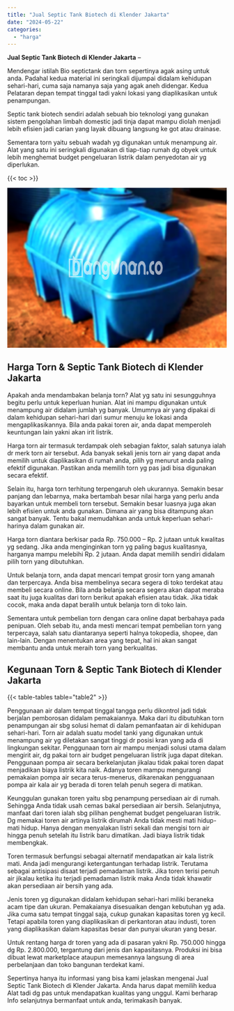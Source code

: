 ```yaml
---
title: "Jual Septic Tank Biotech di Klender Jakarta"
date: "2024-05-22"
categories: 
  - "harga"
---
```


**Jual Septic Tank Biotech di Klender Jakarta** –

Mendengar istilah Bio septictank dan torn sepertinya agak asing untuk anda. Padahal kedua material ini seringkali dijumpai didalam kehidupan sehari-hari, cuma saja namanya saja yang agak aneh didengar. Kedua Pelataran depan tempat tinggal tadi yakni lokasi yang diaplikasikan untuk penampungan.

Septic tank biotech sendiri adalah sebuah bio teknologi yang gunakan sistem pengolahan limbah domestic jadi tinja dapat mampu diolah menjadi lebih efisien jadi carian yang layak dibuang langsung ke got atau drainase.

Sementara torn yaitu sebuah wadah yg digunakan untuk menampung air. Alat yang satu ini seringkali digunakan di tiap-tiap rumah dg obyek untuk lebih menghemat budget pengeluaran listrik dalam penyedotan air yg diperlukan.

{{< toc >}}

![Jual Septic Tank Biotech di Klender Jakarta](/images/jual-bio-septictank-15.png)

## Harga Torn & Septic Tank Biotech di Klender Jakarta

Apakah anda mendambakan belanja torn? Alat yg satu ini sesungguhnya begitu perlu untuk keperluan hunian. Alat ini mampu digunakan untuk menampung air didalam jumlah yg banyak. Umumnya air yang dipakai di dalam kehidupan sehari-hari dari sumur menuju ke lokasi anda mengaplikasikannya. Bila anda pakai toren air, anda dapat memperoleh keuntungan lain yakni akan irit listrik.

Harga torn air termasuk terdampak oleh sebagian faktor, salah satunya ialah dr merk torn air tersebut. Ada banyak sekali jenis torn air yang dapat anda memilih untuk diaplikasikan di rumah anda, pilih yg menurut anda paling efektif digunakan. Pastikan anda memilih torn yg pas jadi bisa digunakan secara efektif.

Selain itu, harga torn terhitung terpengaruh oleh ukurannya. Semakin besar panjang dan lebarnya, maka bertambah besar nilai harga yang perlu anda bayarkan untuk membeli torn tersebut. Semakin besar luasnya juga akan lebih efisien untuk anda gunakan. Dimana air yang bisa ditampung akan sangat banyak. Tentu bakal memudahkan anda untuk keperluan sehari-harinya dalam gunakan air.

Harga torn diantara berkisar pada Rp. 750.000 – Rp. 2 jutaan untuk kwalitas yg sedang. Jika anda menginginkan torn yg paling bagus kualitasnya, harganya mampu melebihi Rp. 2 jutaan. Anda dapat memilih sendiri didalam pilih torn yang dibutuhkan.

Untuk belanja torn, anda dapat mencari tempat grosir torn yang amanah dan terpercaya. Anda bisa membelinya secara segera di toko terdekat atau membeli secara online. Bila anda belanja secara segera akan dapat meraba saat itu juga kualitas dari torn berikut apakah efisien atau tidak. Jika tidak cocok, maka anda dapat beralih untuk belanja torn di toko lain.

Sementara untuk pembelian torn dengan cara online dapat berbahaya pada penipuan. Oleh sebab itu, anda mesti mencari tempat pembelian torn yang terpercaya, salah satu diantaranya seperti halnya tokopedia, shopee, dan lain-lain. Dengan menentukan area yang tepat, hal ini akan sangat membantu anda untuk meraih torn yang berkualitas.

## Kegunaan Torn & Septic Tank Biotech di Klender Jakarta

{{< table-tables table="table2" >}}

Penggunaan air dalam tempat tinggal tangga perlu dikontrol jadi tidak berjalan pemborosan didalam pemakaiannya. Maka dari itu dibutuhkan torn penampungan air sbg solusi hemat di dalam pemanfaatan air di kehidupan sehari-hari. Torn air adalah suatu model tanki yang digunakan untuk menampung air yg diletakan sangat tinggi dr posisi kran yang ada di lingkungan sekitar. Penggunaan torn air mampu menjadi solusi utama dalam mengirit air, dg pakai torn air budget pengeluaran listrik juga dapat ditekan. Penggunaan pompa air secara berkelanjutan jikalau tidak pakai toren dapat menjadikan biaya listrik kita naik. Adanya toren mampu mengurangi pemakaian pompa air secara terus-menerus, dikarenakan pengguanaan pompa air kala air yg berada di toren telah penuh segera di matikan.

Keunggulan gunakan toren yaitu sbg penampung persediaan air di rumah. Sehingga Anda tidak usah cemas bakal persediaan air bersih. Selanjutnya, manfaat dari toren ialah sbg pilihan penghemat budget pengeluaran listrik. Dg memakai toren air artinya listrik dirumah Anda tidak mesti mati hidup-mati hidup. Hanya dengan menyalakan listri sekali dan mengisi torn air hingga penuh setelah itu listrik baru dimatikan. Jadi biaya listrik tidak membengkak.

Toren termasuk berfungsi sebagai alternatif mendapatkan air kala listrik mati. Anda jadi mengurangi ketergantungan terhadap listrik. Terutama sebagai antisipasi disaat terjadi pemadaman listrik. Jika toren terisi penuh air jikalau ketika itu terjadi pemadaman listrik maka Anda tidak khawatir akan persediaan air bersih yang ada.

Jenis toren yg digunakan didalam kehidupan sehari-hari miliki beraneka acam tipe dan ukuran. Pemakaianya disesuaikan dengan kebutuhan yg ada. Jika cuma satu tempat tinggal saja, cukup gunakan kapasitas toren yg kecil. Tetapi apabila toren yang diaplikasikan di perkantoran atau industi, toren yang diaplikasikan dalam kapasitas besar dan punyai ukuran yang besar.

Untuk rentang harga dr toren yang ada di pasaran yakni Rp. 750.000 hingga dg Rp. 2.800.000, tergantung dari jenis dan kapasitasnya. Produksi ini bisa dibuat lewat marketplace ataupun memesannya langsung di area perbelanjaan dan toko bangunan terdekat kami.

Sepertinya hanya itu informasi yang bisa kami jelaskan mengenai Jual Septic Tank Biotech di Klender Jakarta. Anda harus dapat memilih kedua Alat tadi dg pas untuk mendapatkan kualitas yang unggul. Kami berharap Info selanjutnya bermanfaat untuk anda, terimakasih banyak.
